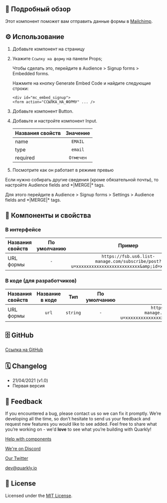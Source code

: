 ## 📖 Подробный обзор

Этот компонент поможет вам отправить данные формы в [Mailchimp](https://mailchimp.com/).

## ⚙️ Использование

1.  Добавьте компонент на страницу
2.  Укажите `Ссылку на форму` на панели Props;

    Чтобы сделать это, перейдите в Audience > Signup forms > Embedded forms.

    Нажмите на кнопку Generate Embed Code и найдите следующие строки:

    ```
    <div id="mc_embed_signup">
    <form action="ССЫЛКА_НА_ФОРМУ" ... />
    ```

3.  Добавьте компонент Button.
4.  Добавьте и настройте компонент Input.

    | Названия свойств | Значение  |
    | :--------------- | :-------: |
    | name             |  `EMAIL`  |
    | type             |  `email`  |
    | required         | `Отмечен` |

5.  Посмотрите как он работает в режиме превью

Если нужно собирать другие сведения (кроме обязательной почты), то настройте Audience fields and \*|MERGE|\* tags.

Для этого перейдите в Audience > Signup forms > Settings > Audience fields and \*|MERGE|\* tags.

## 🧩 Компоненты и свойства

### В интерфейсе

| Названия свойств | По умолчанию |                                             Пример                                             |
| :--------------- | :----------: | :--------------------------------------------------------------------------------------------: |
| URL формы        |     `-`      | `https://fsb.us6.list-manage.com/subscribe/post?u=xxxxxxxxxxxxxxxxxxxxxxxxx&amp;id=xxxxxxxxxx` |

### В коде (для разработчиков)

| Названия свойств | Название в коде |   Тип    | По умолчанию |                                             Пример                                             |
| :--------------- | :-------------: | :------: | :----------: | :--------------------------------------------------------------------------------------------: |
| URL формы        |      `url`      | `string` |     `-`      | `https://fsb.us6.list-manage.com/subscribe/post?u=xxxxxxxxxxxxxxxxxxxxxxxxx&amp;id=xxxxxxxxxx` |

## 🗄 GitHub

[Ссылка на GitHub](https://github.com/quarkly/community-kit/tree/master/src/MailChimp)

## 🗓 Changelog

-   21/04/2021 (v1.0)
-   Первая версия

## 📮 Feedback

If you encountered a bug, please contact us so we can fix it promptly. We’re developing all the time, so don’t hesitate to send us your feedback and request new features you would like to see added. Feel free to share what you’re working on - we'd **love** to see what you’re building with Quarkly!

[Help with components](https://community.quarkly.io/c/requests/11)

[We're on Discord](https://discord.gg/SuF9vCMJGW)

[Our Twitter](https://twitter.com/quarklyapp)

[dev@quarkly.io](mailto:dev@quarkly.io)

## 📝 License

Licensed under the [MIT License](https://raw.githubusercontent.com/quarkly/community-kit/master/LICENSE).
